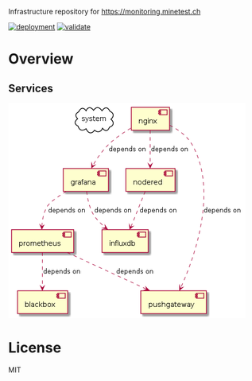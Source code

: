
Infrastructure repository for https://monitoring.minetest.ch

[![deployment](https://github.com/minetest-monitoring/monitoring.minetest.ch/actions/workflows/deployment.yml/badge.svg)](https://github.com/minetest-monitoring/monitoring.minetest.ch/actions/workflows/deployment.yml)
[![validate](https://github.com/minetest-monitoring/monitoring.minetest.ch/actions/workflows/validate.yml/badge.svg)](https://github.com/minetest-monitoring/monitoring.minetest.ch/actions/workflows/validate.yml)

# Overview

## Services

![](./docker-compose.png)

# License

MIT
